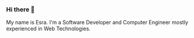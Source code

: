 ### Hi there 👋

My name is Esra. I'm a Software Developer and Computer Engineer mostly experienced in Web Technologies.

<!--
**esraltintas/esraltintas** is a ✨ _special_ ✨ repository because its `README.md` (this file) appears on your GitHub profile.

- 📫 How to reach me: esra.dev
-->
